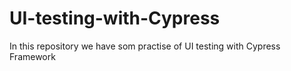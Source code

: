 # UI-testing-with-Cypress
In this repository we have som practise of UI testing with Cypress Framework
